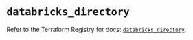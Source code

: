 # `databricks_directory`

Refer to the Terraform Registry for docs: [`databricks_directory`](https://registry.terraform.io/providers/databricks/databricks/1.48.1/docs/resources/directory).
